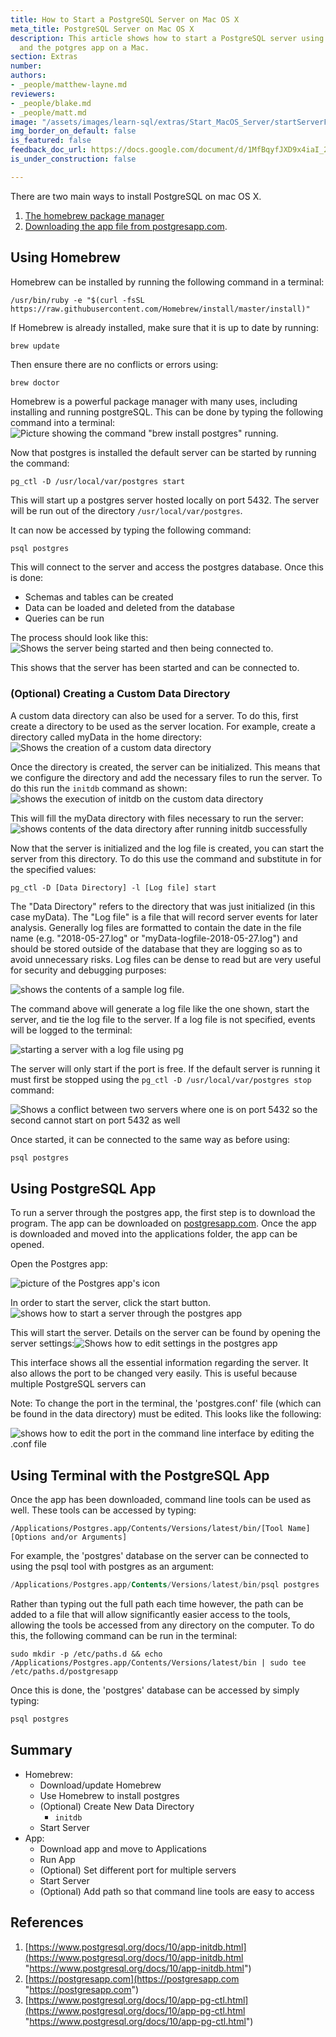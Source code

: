 ```yaml
---
title: How to Start a PostgreSQL Server on Mac OS X
meta_title: PostgreSQL Server on Mac OS X
description: This article shows how to start a PostgreSQL server using both Homebrew
  and the potgres app on a Mac.
section: Extras
number:
authors:
- _people/matthew-layne.md
reviewers:
- _people/blake.md
- _people/matt.md
image: "/assets/images/learn-sql/extras/Start_MacOS_Server/startServerFromCLI.png"
img_border_on_default: false
is_featured: false
feedback_doc_url: https://docs.google.com/document/d/1MfBqyfJXD9x4iaI_2Lmt-yCoPqD_jDbDEULMJ7NaavU/edit?usp=sharing
is_under_construction: false

---
```

There are two main ways to install PostgreSQL on mac OS X.

1. [The homebrew package manager](https://dataschool.com/learn-sql/how-to-start-a-postgresql-server-on-mac-os-x/#using-homebrew)
2. [Downloading the app file from postgresapp.com](https://dataschool.com/learn-sql/how-to-start-a-postgresql-server-on-mac-os-x/#using-postgresql-app).

## **Using Homebrew**

Homebrew can be installed by running the following command in a terminal:

`/usr/bin/ruby -e "$(curl -fsSL https://raw.githubusercontent.com/Homebrew/install/master/install)"`

If Homebrew is already installed, make sure that it is up to date by running:

`brew update`

Then ensure there are no conflicts or errors using:

`brew doctor`

Homebrew is a powerful package manager with many uses, including installing and running postgreSQL. This can be done by typing the following command into a terminal: ![Picture showing the command "brew install postgres" running.](/assets/images/learn-sql/extras/Start_MacOS_Server/installWithHomebrew.png)

Now that postgres is installed the default server can be started by running the command:
```code
pg_ctl -D /usr/local/var/postgres start
```
This will start up a postgres server hosted locally on port 5432. The server will be run out of the directory `/usr/local/var/postgres`.

It can now be accessed by typing the following command:

```sql
psql postgres
```

This will connect to the server and access the postgres database. Once this is done:

* Schemas and tables can be created
* Data can be loaded and deleted from the database
* Queries can be run

The process should look like this:![Shows the server being started and then being connected to.](/assets/images/learn-sql/extras/Start_MacOS_Server/startServerFromCLI.png)

This shows that the server has been started and can be connected to.

### **(Optional) Creating a Custom Data Directory**

A custom data directory can also be used for a server. To do this, first create a directory to be used as the server location. For example, create a directory called myData in the home directory:![Shows the creation of a custom data directory](/assets/images/learn-sql/extras/Start_MacOS_Server/showCustomDataDirectory.png)

Once the directory is created, the server can be initialized. This means that we configure the directory and add the necessary files to run the server. To do this run the `initdb` command as shown:![shows the execution of initdb on the custom data directory](/assets/images/learn-sql/extras/Start_MacOS_Server/runningInitdb.png)

This will fill the myData directory with files necessary to run the server:![shows contents of the data directory after running initdb successfully ](/assets/images/learn-sql/extras/Start_MacOS_Server/initdbResults.png)

Now that the server is initialized and the log file is created, you can start the server from this directory. To do this use the command and substitute in for the specified values:
```code
pg_ctl -D [Data Directory] -l [Log file] start
```
The "Data Directory" refers to the directory that was just initialized (in this case myData). The "Log file" is a file that will record server events for later analysis. Generally log files are formatted to contain the date in the file name (e.g. "2018-05-27.log" or "myData-logfile-2018-05-27.log") and should be stored outside of the database that they are logging so as to avoid unnecessary risks. Log files can be dense to read but are very useful for security and debugging purposes:

![shows the contents of a sample log file.](/assets/images/learn-sql/extras/Start_MacOS_Server/sampleLogfile.png)

The command above will generate a log file like the one shown, start the server, and tie the log file to the server. If a log file is not specified, events will be logged to the terminal:

![starting a server with a log file using pg](/assets/images/learn-sql/extras/Start_MacOS_Server/startingServerWithLogfile.png)

The server will only start if the port is free. If the default server is running it must first be stopped using the `pg_ctl -D /usr/local/var/postgres stop` command:

![Shows a conflict between two servers where one is on port 5432 so the second cannot start on port 5432 as well](/assets/images/learn-sql/extras/Start_MacOS_Server/serverPortConflict.png)

Once started, it can be connected to the same way as before using:

```sql
psql postgres
```

## **Using PostgreSQL App**

To run a server through the postgres app, the first step is to download the program. The app can be downloaded on [postgresapp.com](https://postgresapp.com/). Once the app is downloaded and moved into the applications folder, the app can be opened.

Open the Postgres app:

![picture of the Postgres app's icon](/assets/images/learn-sql/extras/Start_MacOS_Server/postgresAppIcon.png)

In order to start the server, click the start button.![shows how to start a server through the postgres app](/assets/images/learn-sql/extras/Start_MacOS_Server/startingServerFromApp.png)

This will start the server. Details on the server can be found by opening the server settings:![Shows how to edit settings in the postgres app](/assets/images/learn-sql/extras/Start_MacOS_Server/serverSettings.png)

This interface shows all the essential information regarding the server. It also allows the port to be changed very easily. This is useful because multiple PostgreSQL servers can

Note: To change the port in the terminal, the 'postgres.conf' file (which can be found in the data directory) must be edited. This looks like the following:

![shows how to edit the port in the command line interface by editing the .conf file](/assets/images/learn-sql/extras/Start_MacOS_Server/editingTheConfFile.png)

## **Using Terminal with the PostgreSQL App**

Once the app has been downloaded, command line tools can be used as well. These tools can be accessed by typing:
```code
/Applications/Postgres.app/Contents/Versions/latest/bin/[Tool Name][Options and/or Arguments]
```

For example, the 'postgres' database on the server can be connected to using the psql tool with postgres as an argument:

```sql
/Applications/Postgres.app/Contents/Versions/latest/bin/psql postgres
```

Rather than typing out the full path each time however, the path can be added to a file that will allow significantly easier access to the tools, allowing the tools be accessed from any directory on the computer. To do this, the following command can be run in the terminal:
```code
sudo mkdir -p /etc/paths.d && echo /Applications/Postgres.app/Contents/Versions/latest/bin | sudo tee /etc/paths.d/postgresapp
```

Once this is done, the 'postgres' database can be accessed by simply typing:

```sql
psql postgres
```

## Summary

* Homebrew:
  * Download/update Homebrew
  * Use Homebrew to install postgres
  * (Optional) Create New Data Directory
    * `initdb`
  * Start Server
* App:
  * Download app and move to Applications
  * Run App
  * (Optional) Set different port for multiple servers
  * Start Server
  * (Optional) Add path so that command line tools are easy to access

## References

1. [https://www.postgresql.org/docs/10/app-initdb.html](https://www.postgresql.org/docs/10/app-initdb.html "https://www.postgresql.org/docs/10/app-initdb.html")
2. [https://postgresapp.com](https://postgresapp.com "https://postgresapp.com")
3. [https://www.postgresql.org/docs/10/app-pg-ctl.html](https://www.postgresql.org/docs/10/app-pg-ctl.html "https://www.postgresql.org/docs/10/app-pg-ctl.html")
